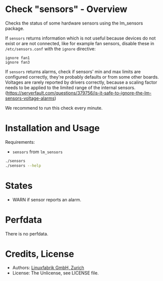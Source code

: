 # Check "sensors" - Overview

Checks the status of some hardware sensors using the lm_sensors package.

If `sensors` returns information which is not useful because devices do not exist or are not connected, like for example fan sensors, disable these in `/etc/sensors.conf` with the `ignore` directive:

```
ignore fan1
ignore fan3
```

If `sensors` returns alarms, check if sensors' min and max limits are configured correctly, they're probably defaults or from some other boards. Voltages are rarely reported by drivers correctly, because a scaling factor needs to be applied to the limited range of the internal sensors. (https://serverfault.com/questions/379756/is-it-safe-to-ignore-the-lm-sensors-voltage-alarms)

We recommend to run this check every minute.


# Installation and Usage

Requirements:
* `sensors` from `lm_sensors`

```bash
./sensors
./sensors --help
```


# States

* WARN if sensor reports an alarm.


# Perfdata

There is no perfdata.


# Credits, License

* Authors: [Linuxfabrik GmbH, Zurich](https://www.linuxfabrik.ch)
* License: The Unlicense, see LICENSE file.